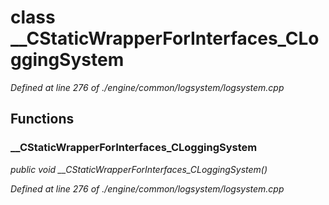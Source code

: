 # class __CStaticWrapperForInterfaces_CLoggingSystem

*Defined at line 276 of ./engine/common/logsystem/logsystem.cpp*

## Functions

### __CStaticWrapperForInterfaces_CLoggingSystem

*public void __CStaticWrapperForInterfaces_CLoggingSystem()*

*Defined at line 276 of ./engine/common/logsystem/logsystem.cpp*



